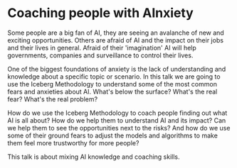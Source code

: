 # Coaching people with AInxiety

Some people are a big fan of AI, they are seeing an avalanche of new and exciting opportunities. Others are afraid of AI and the impact on their jobs and their lives in general. Afraid of their 'imagination' AI will help governments, companies and surveillance to control their lives.

One of the biggest foundations of anxiety is the lack of understanding and knowledge about a specific topic or scenario. In this talk we are going to use the Iceberg Methodology to understand some of the most common fears and anxieties about AI. What's below the surface? What's the real fear? What's the real problem?

How do we use the Iceberg Methodology to coach people finding out what AI is all about? How do we help them to understand AI and its impact? Can we help them to see the opportunities next to the risks? And how do we use some of their ground fears to adjust the models and algorithms to make them feel more trustworthy for more people?

This talk is about mixing AI knowledge and coaching skills.